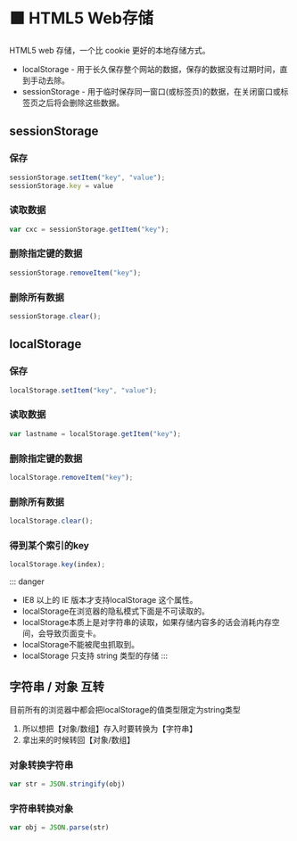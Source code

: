 # 🟧 HTML5 Web存储 

HTML5 web 存储，一个比 cookie 更好的本地存储方式。

- localStorage - 用于长久保存整个网站的数据，保存的数据没有过期时间，直到手动去除。
- sessionStorage - 用于临时保存同一窗口(或标签页)的数据，在关闭窗口或标签页之后将会删除这些数据。

## sessionStorage
### 保存
```js
sessionStorage.setItem("key", "value");
sessionStorage.key = value
```
### 读取数据
```js
var cxc = sessionStorage.getItem("key");
```
### 删除指定键的数据
```js
sessionStorage.removeItem("key");
```
### 删除所有数据
```js
sessionStorage.clear();
```


## localStorage
### 保存
```js
localStorage.setItem("key", "value");
```
### 读取数据
```js
var lastname = localStorage.getItem("key");
```
### 删除指定键的数据
```js
localStorage.removeItem("key");
```
### 删除所有数据
```js
localStorage.clear();
```
### 得到某个索引的key
```js
localStorage.key(index);
```
::: danger
- IE8 以上的 IE 版本才支持localStorage 这个属性。
- localStorage在浏览器的隐私模式下面是不可读取的。
- localStorage本质上是对字符串的读取，如果存储内容多的话会消耗内存空间，会导致页面变卡。
- localStorage不能被爬虫抓取到。
- localStorage 只支持 string 类型的存储
:::
## 字符串 / 对象 互转
目前所有的浏览器中都会把localStorage的值类型限定为string类型  
1. 所以想把【对象/数组】存入时要转换为【字符串】
2. 拿出来的时候转回【对象/数组】

### 对象转换字符串
```js
var str = JSON.stringify(obj)
```
### 字符串转换对象
```js
var obj = JSON.parse(str)
```